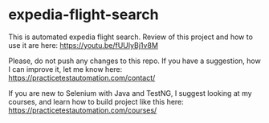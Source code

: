 # expedia-flight-search

This is automated expedia flight search.
Review of this project and how to use it are here: https://youtu.be/fUUIyBj1v8M

Please, do not push any changes to this repo. 
If you have a suggestion, how I can improve it, let me know here: https://practicetestautomation.com/contact/

If you are new to Selenium with Java and TestNG, I suggest looking at my courses, and learn how to build project like this here: https://practicetestautomation.com/courses/
